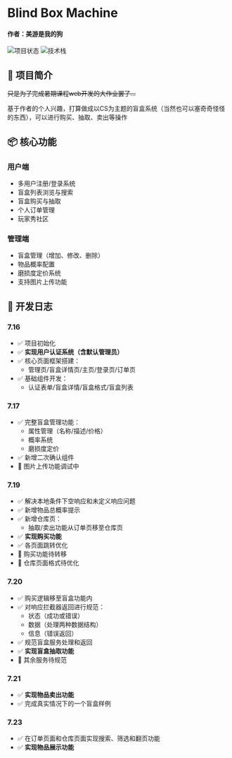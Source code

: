 # Blind Box Machine

#### 作者：美游是我的狗
![项目状态](https://img.shields.io/badge/状态-开发中-orange) 
![技术栈](https://img.shields.io/badge/技术栈-Vite%2BReact%2BNode.js%2BExpress-blue)

## 🎯 项目简介

~~只是为了完成暑期课程web开发的大作业罢了...~~

基于作者的个人兴趣，打算做成以CS为主题的盲盒系统（当然也可以塞奇奇怪怪的东西），可以进行购买、抽取、卖出等操作

## 📦 核心功能

### 用户端
- 多用户注册/登录系统
- 盲盒列表浏览与搜索
- 盲盒购买与抽取
- 个人订单管理
- 玩家秀社区

### 管理端
- 盲盒管理（增加、修改、删除）
- 物品概率配置
- 磨损度定价系统
- 支持图片上传功能

## 📅 开发日志

### 7.16

- ✅ 项目初始化
- ✅ **实现用户认证系统（含默认管理员）**
- ✅ 核心页面框架搭建：
  - 管理页/盲盒详情页/主页/登录页/订单页
- ✅ 基础组件开发：
  - 认证表单/盲盒详情/盲盒格式/盲盒列表

### 7.17

- ✅ 完整盲盒管理功能：
  - 属性管理（名称/描述/价格）
  - 概率系统
  - 磨损度定价
- ✅ 新增二次确认组件
- 🔧 图片上传功能调试中

### 7.19

- ✅ 解决本地条件下空响应和未定义响应问题
- ✅ 新增物品总概率提示
- ✅ 新增仓库页：
  - 抽取/卖出功能从订单页移至仓库页
- ✅ **实现购买功能**
- ✅ 各页面跳转优化
- 🔧 购买功能待转移
- 🔧 仓库页面格式待优化

### 7.20

- ✅ 购买逻辑移至盲盒功能内
- ✅ 对响应拦截器返回进行规范：
  - 状态（成功或错误）
  - 数据（处理两种数据结构）
  - 信息（错误返回）
- ✅ 规范盲盒服务处理和返回
- ✅ **实现盲盒抽取功能**
- 🔧 其余服务待规范

### 7.21
- ✅ **实现物品卖出功能**
- ✅ 完成真实情况下的一个盲盒样例

### 7.23
- ✅ 在订单页面和仓库页面实现搜索、筛选和翻页功能
- ✅ **实现物品展示功能**